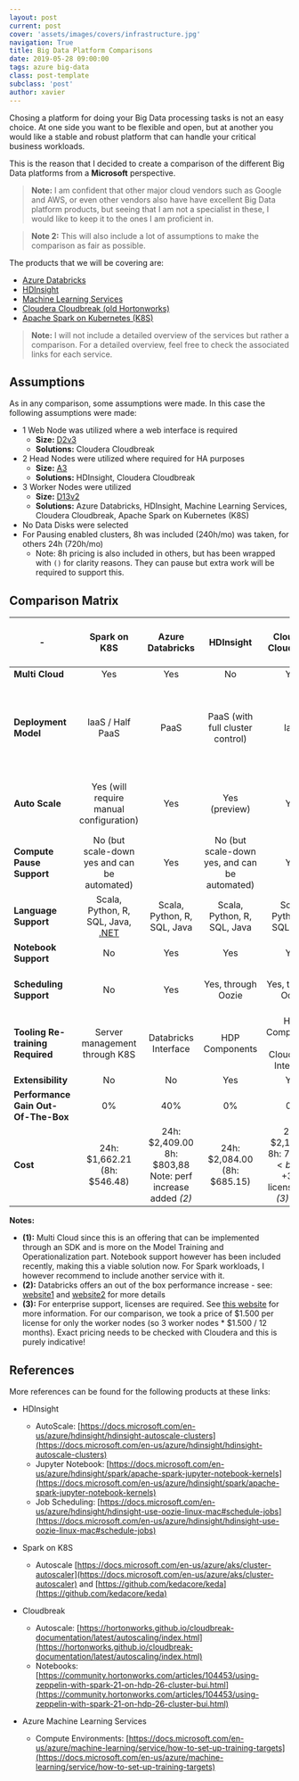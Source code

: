 ```yaml
---
layout: post
current: post
cover: 'assets/images/covers/infrastructure.jpg'
navigation: True
title: Big Data Platform Comparisons
date: 2019-05-28 09:00:00
tags: azure big-data
class: post-template
subclass: 'post'
author: xavier
---
```


Chosing a platform for doing your Big Data processing tasks is not an easy choice. At one side you want to be flexible and open, but at another you would like a stable and robust platform that can handle your critical business workloads.

This is the reason that I decided to create a comparison of the different Big Data platforms from a **Microsoft** perspective.

> **Note:** I am confident that other major cloud vendors such as Google and AWS, or even other vendors also have have excellent Big Data platform products, but seeing that I am not a specialist in these, I would like to keep it to the ones I am proficient in.

> **Note 2:** This will also include a lot of assumptions to make the comparison as fair as possible.

The products that we will be covering are:

* [Azure Databricks](https://azure.microsoft.com/en-us/services/databricks/)
* [HDInsight](https://azure.microsoft.com/en-us/services/hdinsight/)
* [Machine Learning Services](https://azure.microsoft.com/en-us/services/machine-learning-service/)
* [Cloudera Cloudbreak (old Hortonworks)](https://hortonworks.com/open-source/cloudbreak/)
* [Apache Spark on Kubernetes (K8S)](https://github.com/apache/spark/tree/master/resource-managers/kubernetes)

> **Note:** I will not include a detailed overview of the services but rather a comparison. For a detailed overview, feel free to check the associated links for each service.

## Assumptions

As in any comparison, some assumptions were made. In this case the following assumptions were made:

* 1 Web Node was utilized where a web interface is required
  * **Size:** [D2v3](https://docs.microsoft.com/en-us/azure/virtual-machines/windows/sizes-general#dv3-series-1)
  * **Solutions:** Cloudera Cloudbreak
* 2 Head Nodes were utilized where required for HA purposes
  * **Size:** [A3](https://docs.microsoft.com/en-us/azure/virtual-machines/windows/sizes-general#av2-series)
  * **Solutions:** HDInsight, Cloudera Cloudbreak
* 3 Worker Nodes were utilized 
  * **Size:** [D13v2](https://docs.microsoft.com/en-us/azure/virtual-machines/windows/sizes-memory#dsv2-series-11-15)
  * **Solutions:** Azure Databricks, HDInsight, Machine Learning Services, Cloudera Cloudbreak, Apache Spark on Kubernetes (K8S)
* No Data Disks were selected
* For Pausing enabled clusters, 8h was included (240h/mo) was taken, for others 24h (720h/mo)
  * Note: 8h pricing is also included in others, but has been wrapped with `()` for clarity reasons. They can pause but extra work will be required to support this.

## Comparison Matrix

| - |Spark on K8S|Azure Databricks|HDInsight|Cloudera Cloudbreak|Azure Machine Learning Services|
|---|:-:|:-:|:-:|:-:|:-:|
|**Multi Cloud**|Yes|Yes|No|Yes|Yes *(1)*|
|**Deployment Model**|IaaS / Half PaaS|PaaS|PaaS (with full cluster control)|IaaS|PaaS, with integrated support for compute on ML Services, VMs, Databricks, HDI and K8S|
|**Auto Scale**|Yes (will require manual configuration)|Yes|Yes (preview)|Yes|Yes (on Machine Learning Compute or Databricks)|
|**Compute Pause Support**|No (but scale-down yes and can be automated)|Yes|No (but scale-down yes, and can be automated)|Yes|Yes|
|**Language Support**|Scala, Python, R, SQL, Java, [.NET](https://github.com/dotnet/spark)|Scala, Python, R, SQL, Java|Scala, Python, R, SQL, Java|Scala, Python, R, SQL, Java|Python & REST|
|**Notebook Support**|No|Yes|Yes|Yes|Yes|
|**Scheduling Support**|No|Yes|Yes, through Oozie|Yes, through Oozie|Yes, Through Platform or SDK integration|
|**Tooling Re-training Required**|Server management through K8S|Databricks Interface|HDP Components|HDP Components & Cloudbreak Interface|SDK Interface OR GUI Interface in Azure Portal|
|**Extensibility**|No|No|Yes|Yes|Yes|
|**Performance Gain Out-Of-The-Box**|0%|40%|0%|0%|N/A|
|**Cost**|24h: $1,662.21<br />(8h: $546.48)|24h: $2,409.00<br />8h: $803,88<br />Note: perf increase added *(2)*|24h: $2,084.00<br />(8h: $685.15)|24h: $2,100.36<br />8h: $749.43<br />+$375 license cost *(3)* / mo|Depends on K8S, HDI, Databricks VMs implementation|

**Notes:**
* **(1):** Multi Cloud since this is an offering that can be implemented through an SDK and is more on the Model Training and Operationalization part. Notebook support however has been included recently, making this a viable solution now. For Spark workloads, I however recommend to include another service with it.
* **(2):** Databricks offers an out of the box performance increase - see: [website1](https://databricks.com/blog/2017/07/12/benchmarking-big-data-sql-platforms-in-the-cloud.html) and [website2](https://github.com/databricks/benchmarks) for more details
* **(3):** For enterprise support, licenses are required. See [this website](https://hortonworks.com/services/support/enterprise/) for more information. For our comparison, we took a price of $1.500 per license for only the worker nodes (so 3 worker nodes * $1.500 / 12 months). Exact pricing needs to be checked with Cloudera and this is purely indicative!

## References

More references can be found for the following products at these links:

* HDInsight
  * AutoScale: [https://docs.microsoft.com/en-us/azure/hdinsight/hdinsight-autoscale-clusters](https://docs.microsoft.com/en-us/azure/hdinsight/hdinsight-autoscale-clusters)
  * Jupyter Notebook: [https://docs.microsoft.com/en-us/azure/hdinsight/spark/apache-spark-jupyter-notebook-kernels](https://docs.microsoft.com/en-us/azure/hdinsight/spark/apache-spark-jupyter-notebook-kernels)
  * Job Scheduling: [https://docs.microsoft.com/en-us/azure/hdinsight/hdinsight-use-oozie-linux-mac#schedule-jobs](https://docs.microsoft.com/en-us/azure/hdinsight/hdinsight-use-oozie-linux-mac#schedule-jobs)

* Spark on K8S
  * Autoscale [https://docs.microsoft.com/en-us/azure/aks/cluster-autoscaler](https://docs.microsoft.com/en-us/azure/aks/cluster-autoscaler) and [https://github.com/kedacore/keda](https://github.com/kedacore/keda)

* Cloudbreak
  * Autoscale: [https://hortonworks.github.io/cloudbreak-documentation/latest/autoscaling/index.html](https://hortonworks.github.io/cloudbreak-documentation/latest/autoscaling/index.html)
  * Notebooks: [https://community.hortonworks.com/articles/104453/using-zeppelin-with-spark-21-on-hdp-26-cluster-bui.html](https://community.hortonworks.com/articles/104453/using-zeppelin-with-spark-21-on-hdp-26-cluster-bui.html)

* Azure Machine Learning Services
  * Compute Environments: [https://docs.microsoft.com/en-us/azure/machine-learning/service/how-to-set-up-training-targets](https://docs.microsoft.com/en-us/azure/machine-learning/service/how-to-set-up-training-targets)



